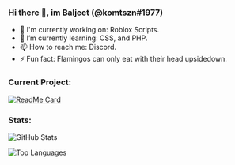 ### Hi there 👋, im Baljeet (@komtszn#1977)

- 🔭 I'm currently working on: Roblox Scripts.
- 🌱 I’m currently learning: CSS, and PHP.
- 📫 How to reach me: Discord.
- ⚡ Fun fact: Flamingos can only eat with their head upsidedown.

### Current Project:

[![ReadMe Card](https://github-readme-stats.vercel.app/api/pin/?username=anuraghazra&repo=github-readme-stats)](https://github.com/anuraghazra/github-readme-stats)

### Stats:

![GitHub Stats](https://github-readme-stats.vercel.app/api?username=kazion1337&show_icons=true&theme=dark)

![Top Languages](https://github-readme-stats.vercel.app/api/top-langs/?username=3xq&theme=dark)
